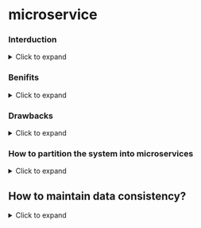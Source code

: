 # microservice

### Interduction
<details>
  <summary>Click to expand</summary>
  Some of the defining characteristics that are frequently cited include:

  Services in a microservice architecture are often processes that communicate over a network to fulfill a goal using technology-agnostic protocols such as HTTP.

  * Services are organized around business capabilities.
  * Services can be implemented using different programming languages, databases, hardware and software environments, depending on what fits best.
  * Services are small in size, messaging-enabled, bounded by contexts, autonomously developed, independently deployable, decentralized and built and released with     automated processes.

    A microservice is not a layer within a monolithic application (example, the web controller, or the backend-for-frontend). Rather, it is a self-contained piece of business functionality with clear interfaces, and may, through its own internal components, implement a layered architecture. From a strategy perspective, microservice architecture essentially follows the Unix philosophy of "Do one thing and do it well".Martin Fowler describes a microservices-based architecture as having the following properties

  * Lends itself to a continuous delivery software development process. A change to a small part of the application only requires rebuilding and redeploying only       one or a small number of services.
  * Adheres to principles such as fine-grained interfaces (to independently deployable services), business-driven development (e.g. domain-driven design).

    It is common for microservices architectures to be adopted for cloud-native applications, serverless computing, and applications using lightweight container deployment. According to Fowler, because of the large number (when compared to monolithic application implementations) of services, decentralized continuous delivery and DevOps with holistic service monitoring are necessary to effectively develop, maintain, and operate such applications.A consequence of (and rationale for) following this approach is that the individual microservices can be individually scaled. In the monolithic approach, an application supporting three functions would have to be scaled in its entirety even if only one of these functions had a resource constraint.With microservices, only the microservice supporting the function with resource constraints needs to be scaled out, thus providing resource and cost optimization benefits.
</details>

### Benifits
<details>
  <summary>Click to expand</summary>
  
  The benefit of decomposing an application into different smaller services are numerous:
  * **Modularity**: This makes the application easier to understand, develop, test, and become more resilient to architecture erosion.This benefit is often argued in comparison to the complexity of monolithic architectures.
  * **Scalability**: Since microservices are implemented and deployed independently of each other, i.e. they run within independent processes, they can be monitored and scaled independently.
  * **Distributed development**: it parallelizes development by enabling small autonomous teams to develop, deploy and scale their respective services independently. It also allows the architecture of an individual service to emerge through continuous refactoring. Microservice-based architectures facilitate continuous integration, continuous delivery and deployment.
</details> 

### Drawbacks
<details>
  <summary>Click to expand</summary>
  
  This solution has a number of drawbacks:

* Developers must deal with the additional complexity of creating a distributed system:
  * Developers must implement the inter-service communication mechanism and deal with partial failure
  * Implementing requests that span multiple services is more difficult
  * Testing the interactions between services is more difficult
  * Implementing requests that span multiple services requires careful coordination between the teams
  * Developer tools/IDEs are oriented on building monolithic applications and don’t provide explicit support for developing distributed applications.
* Deployment complexity. In production, there is also the operational complexity of deploying and managing a system comprised of many different services.
* Increased memory consumption. The microservice architecture replaces N monolithic application instances with NxM services instances. If each service runs in its own JVM (or equivalent), which is usually necessary to isolate the instances, then there is the overhead of M times as many JVM runtimes. Moreover, if each service runs on its own VM (e.g. EC2 instance), as is the case at Netflix, the overhead is even higher.
</details> 

### How to partition the system into microservices
<details>
  <summary>Click to expand</summary>

  This is very much an art, but there are a number of strategies that can help:
  * Decompose by business capability and define services corresponding to business capabilities.
  * Decompose by domain-driven design subdomain.
  * Decompose by verb or use case and define services that are responsible for particular actions. e.g. a Shipping Service that’s responsible for shipping complete orders.
  * Decompose by by nouns or resources by defining a service that is responsible for all operations on entities/resources of a given type. e.g. an Account Service that is responsible for managing user accounts.

  Ideally, each service should have only a small set of responsibilities. Bob Martin talks about designing classes using the Single Responsibility Principle (SRP). The SRP defines a responsibility of a class as a reason to change, and states that a class should only have one reason to change. It make sense to apply the SRP to service design as well.
</details>

## How to maintain data consistency?
<details>
  <summary>Click to expand</summary>
  
  In order to ensure loose coupling, each service has its own database. Maintaining data consistency between services is a challenge because 2 phase-commit/distributed transactions is not an option for many applications. An application must instead use the Saga pattern.
</details>
